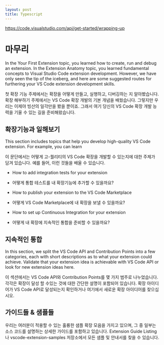 ```yaml
---
layout: post
title: Typescript
---
```


https://code.visualstudio.com/api/get-started/wrapping-up

# 마무리

In the Your First Extension topic, you learned how to create, run and debug an extension. In the Extension Anatomy topic, you learned fundamental concepts to Visual Studio Code extension development. However, we have only seen the tip of the iceberg, and here are some suggested routes for furthering your VS Code extension development skills.

첫 확장 기능 주제에서는 확장을 어떻게 만들고, 실행하고, 디버깅하는 지 알아봤습니다. 확장 해부하기 주제에서는 VS Code 확장 개발의 기본 개념을 배웠습니다. 그렇지만 우리는 이제야 빙산의 일각만을 봤을 뿐이죠. 그래서 여기 당신의 VS Code 확장 개발 능력을 기울 수 있는 길을 준비해왔습니다.

## 확장기능과 일해보기

This section includes topics that help you develop high-quality VS Code extension. For example, you can learn

이 문단에서는 어떻게 고-퀄리티의 VS Code 확장을 개발할 수 있는지에 대한 주제가 담겨 있습니다. 예를 들어, 이런 것들을 배울 수 있습니다.

* How to add integration tests for your extension

* 어떻게 통합 테스트를 내 확장기능에 추가할 수 있을까요?

* How to publish your extension to the VS Code Marketplace

* 어떻게 VS Code Marketplace에 내 확장을 보낼 수 있을까요?

* How to set up Continuous Integration for your extension

* 어떻게 내 확장에 지속적인 통합을 준비할 수 있을까요?

## 지속적인 통합

In this section, we split the VS Code API and Contribution Points into a few categories, each with short descriptions as to what your extension could achieve. Validate that your extension idea is achievable with VS Code API or look for new extension ideas here.

이 섹션에서는 VS Code API와 Contribution Points를 몇 가지 범주로 나누었습니다. 각각은 확장이 달성 할 수있는 것에 대한 간단한 설명이 포함되어 있습니다. 확장 아이디어가 VS Code API로 달성되는지 확인하거나 여기에서 새로운 확장 아이디어를 찾으십시오.


## 가이드들 & 샘플들
우리는 여러분이 적용할 수 있는 훌륭한 샘플 확장 모음을 가지고 있으며, 그 중 일부는 소스 코드를 설명하는 상세한 가이드를 포함하고 있습니다. Extension Guide Listing 나 vscode-extension-samples 저장소에서 모든 샘플 및 안내서를 찾을 수 있습니다.